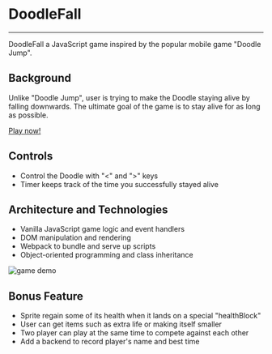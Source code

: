 # DoodleFall

***
DoodleFall a JavaScript game inspired by the popular mobile game "Doodle Jump".

## Background

Unlike "Doodle Jump", user is trying to make the Doodle staying alive by falling downwards. The ultimate goal of the game is to stay alive for as long as possible.

[Play now!](https://doodlefall.herokuapp.com/)

## Controls
* Control the Doodle with "<" and ">" keys
* Timer keeps track of the time you successfully stayed alive

## Architecture and Technologies
* Vanilla JavaScript game logic and event handlers
* DOM manipulation and rendering
* Webpack to bundle and serve up scripts
* Object-oriented programming and class inheritance

![game demo](https://github.com/michaelzhu1/DoodleFall/blob/master/assets/images/readme_demo.gif)

## Bonus Feature
* Sprite regain some of its health when it lands on a special "healthBlock"
* User can get items such as extra life or making itself smaller
* Two player can play at the same time to compete against each other
* Add a backend to record player's name and best time
